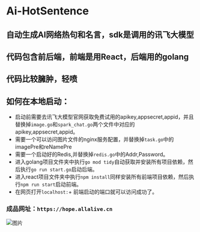 # Ai-HotSentence
## 自动生成AI网络热句和名言，sdk是调用的讯飞大模型
## 代码包含前后端，前端是用React，后端用的golang
## 代码比较臃肿，轻喷
## 如何在本地启动：
- 启动前需要去讯飞大模型官网获取免费试用的apikey,appsecret,appid，并且替换掉`image.go`和`spark_chat.go`两个文件中对应的apikey,appsecret,appid。
- 需要一个可以访问图片文件的nginx服务配置，并替换掉`task.go`中的 imagePre和reNamePre
- 需要一个启动好的Redis,并替换掉`redis.go`中的Addr,Password。
- 进入golang项目文件夹中执行`go mod tidy`自动获取并安装所有项目依赖，然后执行`go run start.go`启动后端。
- 进入react项目文件夹中执行`npm install`同样安装所有前端项目依赖，然后执行`npm run start`启动前端。
- 在网页打开`localhost:`+ 前端启动的端口就可以访问成功了。
### 成品网址：`https://hope.allalive.cn`
![图片](https://github.com/syjjys/Ai-HotSentence/assets/46161728/9d78d5c7-dd94-4b6d-8005-835fd55c778e)
